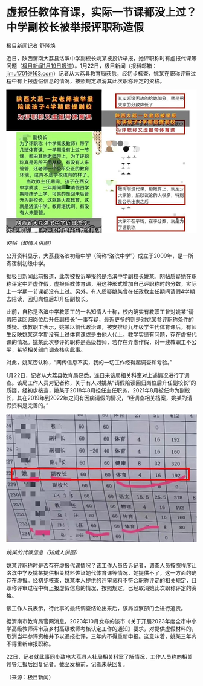 # 虚报任教体育课，实际一节课都没上过？中学副校长被举报评职称造假

极目新闻记者 舒隆焕

近日，陕西渭南大荔县洛滨中学副校长姚某被投诉举报，她评职称时有虚报代课等问题（[极目新闻1月19日报道](https://news.qq.com/rain/a/20240119A0A5FK00)）。1月22日，极目新闻（报料邮箱：jimu1701@163.com）记者从大荔县教育局获悉，经初步核查，姚某在职称评审过程中有上报虚假信息的情况，按照规定取消其此次职称评定的资格。

![864570a3a2bf042ca9d46936fe93f3a3.jpg](https://raw.githubusercontent.com/qqhsx/qqnews_image/main/2024/01/22/虚报任教体育课，实际一节课都没上过？中学副校长被举报评职称造假/864570a3a2bf042ca9d46936fe93f3a3.jpg)

 _网帖（知情人供图）_

公开资料显示，大荔县洛滨初级中学（简称“洛滨中学”）成立于2009年，是一所寄宿制初级中学。

据极目新闻此前报道，此次被投诉举报的是洛滨中学副校长姚某。网帖质疑她在职称评定中弄虚作假，虚报任教体育课，用这种形式增加自己评职称时的分数，实际上一学期一节课都没有上过。另外，有人质疑姚某曾在任政教主任期间请假4学期去陪读，回归岗位后却升任副校长。

此前，自称是洛滨中学教职工的一名知情人士称，校内确实有教职工曾对姚某“请假陪读回归岗位后升任副校长”一事存疑，最近更多的则是对姚某参评职称条件的质疑。该教职工表示，姚某以前代政治课，被安排给九年级学生代体育课后，有师生反映姚某这学期没有上过体育课或是由他人代上，教学实绩有问题，存在虚报代课的情况。姚某此次参评的职称是高级教师，若存在弄虚作假，对一线教职工不公平，希望相关部门调查核实此事。

对此，姚某否认称，“网传信息不实，我的一切工作经得起调查和考验。”

1月22日，记者从大荔县教育局获悉，连日来该局相关科室对上述情况进行了调查。该局工作人员对记者称，关于有人对姚某“请假陪读回归岗位后升任副校长”的质疑，经初步核查，姚某于2018年8月担任主任职务，2021年8月被任命为副校长，其在2019年到2022年之间有因病请假的情况，“经调查相关档案，姚某的请假资料是完善的。”

![a84f4300a36050fb669957d3dc6feac9.jpg](https://raw.githubusercontent.com/qqhsx/qqnews_image/main/2024/01/22/虚报任教体育课，实际一节课都没上过？中学副校长被举报评职称造假/a84f4300a36050fb669957d3dc6feac9.jpg)

 _姚某的代课信息（知情人供图）_

姚某评职称时是否存在虚报代课情况？该工作人员告诉记者，调查人员按照程序让洛滨中学及姚某提供相关材料佐证她代体育课等情况，她提供不了，这一方面的确存在虚报。经初步核查，姚某本人提供的评审资料不符合职称评定的相关规定，且职称评审过程中有上报虚假信息的情况，按照规定，已经取消她此次职称评定的资格。

该工作人员表示，待此事的最终调查结论出来后，该局监察部门会进行追责。

据渭南市教育局官网消息，2023年10月发布的该市《关于开展2023年度全市中小学高级教师评审及乡村高级教师考核认定工作的通知》要求，对提供虚假材料的，取消当年参评资格并予以通报批评，三年内不得重新申报。这意味着，姚某三年内不得重新申报职称。

22日，记者就此事同步致电大荔县人社局相关科室了解情况，工作人员称向相关领导汇报后回复记者。截至发稿前，记者未获回复。

（来源：极目新闻）

